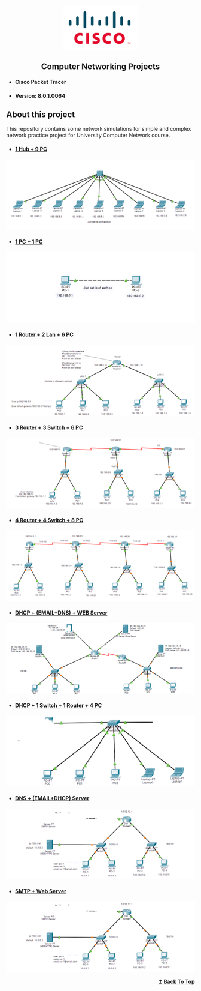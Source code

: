 <p align="center">
    <img src="./assets/cisco-logo.png" alt="Logo" width="200" >
</p>
  <h2 align="center">Computer Networking Projects</h2>

- #### Cisco Packet Tracer
- #### Version: 8.0.1.0064

## About this project

This repository contains some network simulations for simple and complex network practice project for University Computer Network course.

- #### [1 Hub + 9 PC](https://)

<p align="center">
    <img src="./assets/1-hub-9-pc.png" alt="Logo"  >
</p>

- #### [1 PC + 1 PC](https://)

<p align="center">
    <img src="./assets/1-pc-to-1-pc.png"alt="Logo"  >
</p>

- #### [1 Router + 2 Lan + 6 PC](https://)

<p align="center">
    <img src="./assets/1-router-2-lan-6-pc.png"alt="Logo"  >
</p>

- #### [3 Router + 3 Switch + 6 PC](https://)

<p align="center">
    <img src="./assets/3-router-3-switch-6-pc.png"alt="Logo"  >
</p>

- #### [4 Router + 4 Switch + 8 PC](https://)

<p align="center">
    <img src="./assets/4-router-4-switch-8-pc.png"alt="Logo"  >
</p>

- #### [DHCP + (EMAIL+DNS) + WEB Server](https://)

<p align="center">
    <img src="./assets/DHCP+(EMAIL+DNS)+WEB.png"alt="Logo"  >
</p>

- #### [DHCP + 1 Switch + 1 Router + 4 PC](https://)

<p align="center">
    <img src="./assets/DHCP+1switch+1router+4pc.png"alt="Logo"  >
</p>

- #### [DNS + (EMAIL+DHCP) Server](https://)

<p align="center">
    <img src="./assets/DNS+(EMAIL+DHCP).png"alt="Logo"  >
</p>

- #### [SMTP + Web Server](https://)
<p align="center">
    <img src="./assets/SMTP + Web Server.png"alt="Logo"  >
</p>

<p align="right">
    <b><a href="#">↥ Back To Top</a></b>
</p>
